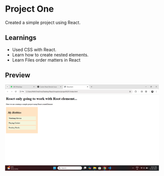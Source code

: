 # Project One

Created a simple project using React.

## Learnings

* Used CSS with React.
* Learn how to create nested elements.
* Learn Files order matters in React

## Preview
<img src="./images/preview.png">
